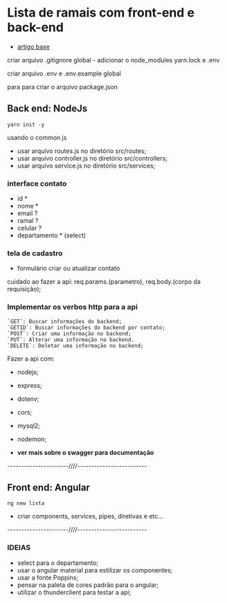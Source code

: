 # Lista de ramais com front-end e back-end

* [artigo base](https://pt.linkedin.com/pulse/construindo-uma-api-com-nodejs-e-express-yesmin-marie-soret-lahoud)

criar arquivo .gitignore global - adicionar o node_modules yarn.lock e .env

criar arquivo .env e .env.example global

para para criar o arquivo package.json

## Back end: NodeJs

`yarn init -y`

usando o common js

* usar arquivo routes.js no diretório src/routes;
* usar arquivo controller.js no diretório src/controllers;
* usar arquivo service.js no diretório src/services;

### interface contato

* id *
* nome *
* email ?
* ramal ?
* celular ?
* departamento * (select)

### tela de cadastro

* formulário criar ou atualizar contato

cuidado ao fazer a api: req.params.(parametro), req.body.(corpo da requisição);

### Implementar os verbos http para a api

    `GET`: Buscar informações do backend;
    `GETID`: Buscar informações do backend por contato;
    `POST`: Criar uma informação no backend;
    `PUT`: Alterar uma informação no backend.
    `DELETE`: Deletar uma informação no backend;

Fazer a api com:

* nodejs;
* express;
* dotenv;
* cors;
* mysql2;
* nodemon;

* **ver mais sobre o swagger para documentação**

----------------------////-------------------------

## Front end: Angular

`ng new lista`

* criar components, services, pipes, diretivas e etc...

----------------------////-------------------------

### IDEIAS

* select para o departamento;
* usar o angular material para estilizar os componentes;
* usar a fonte Poppins;
* pensar na paleta de cores padrão para o angular;
* utilizar o thunderclient para testar a api;
